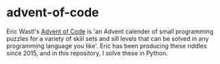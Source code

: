 # advent-of-code
Eric Wastl's [Advent of Code](https://adventofcode.com) is 'an Advent calender of small programming puzzles for a variety of skill sets and sill levels that can be solved in any programming language you like'. Eric has been producing these riddles since 2015, and in this repository, I solve these in Python.
